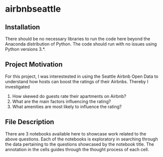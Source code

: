 # airbnbseattle
## Installation
There should be no necessary libraries to run the code here beyond the Anaconda distribution of Python. The code should run with no issues using Python versions 3.*.
## Project Motivation
For this project, I was interestested in using the Seattle Airbnb Open Data to understand how hosts can boost the ratings of their Airbnbs.
Thereby I investigated
1. How skewed do guests rate their apartments on Airbnb?
2. What are the main factors influencing the rating?
3. What amenities are most likely to influence the rating?
## File Description
There are 3 notebooks available here to showcase work related to the above questions. Each of the notebooks is exploratory in searching through the data pertaining to the questions showcased by the notebook title. The annotation in the cells guides through the thought process of each cell.
